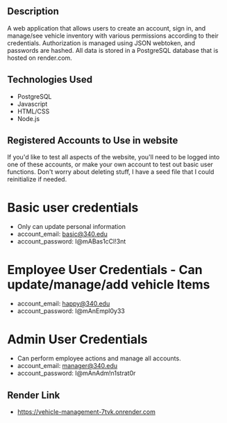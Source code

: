 ## Description
A web application that allows users to create an account, sign in, and manage/see vehicle inventory with various permissions according to their credentials. 
Authorization is managed using JSON webtoken, and passwords are hashed. 
All data is stored in a PostgreSQL database that is hosted on render.com. 

## Technologies Used
 - PostgreSQL
 - Javascript
 - HTML/CSS
 - Node.js

## Registered Accounts to Use in website
If you'd like to test all aspects of the website, you'll need to be logged into one of these accounts, or make your own account to test out basic user functions. Don't worry about deleting stuff, I have a seed file that I could reinitialize if needed.
# Basic user credentials 
- Only can update personal information
- account_email: basic@340.edu
- account_password: I@mABas1cCl!3nt

# Employee User Credentials - Can update/manage/add vehicle Items
- account_email: happy@340.edu
- account_password: I@mAnEmpl0y33

# Admin User Credentials
- Can perform employee actions and manage all accounts.
- account_email: manager@340.edu
- account_password: I@mAnAdm!n1strat0r

## Render Link
- https://vehicle-management-7tvk.onrender.com
